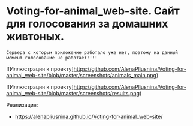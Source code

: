 # Voting-for-animal_web-site. Cайт для голосования за домашних живтоных.

    Сервера с которым приложение работало уже нет, поэтому на данный момент голосование не работает!!!!

![Иллюстрация к проекту]https://github.com/AlenaPliusnina/Voting-for-animal_web-site/blob/master/screenshots/animals_main.png)

![Иллюстрация к проекту]https://github.com/AlenaPliusnina/Voting-for-animal_web-site/blob/master/screenshots/results.png)

Реализация:

   - https://alenapliusnina.github.io/Voting-for-animal_web-site/
